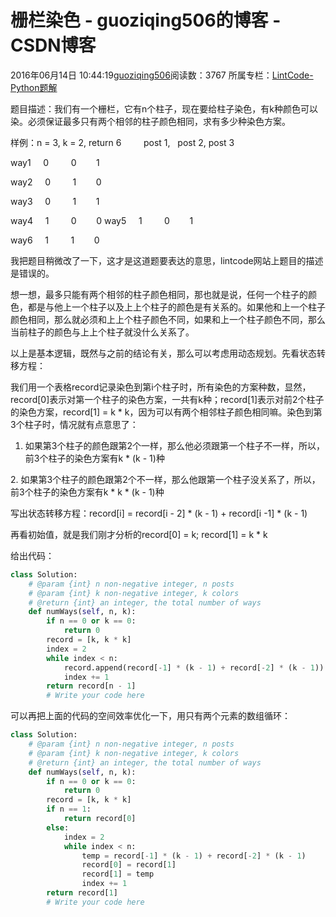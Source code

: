 # 栅栏染色 - guoziqing506的博客 - CSDN博客





2016年06月14日 10:44:19[guoziqing506](https://me.csdn.net/guoziqing506)阅读数：3767
所属专栏：[LintCode-Python题解](https://blog.csdn.net/column/details/guoziqing-blog.html)









题目描述：我们有一个栅栏，它有n个柱子，现在要给柱子染色，有k种颜色可以染。必须保证最多只有两个相邻的柱子颜色相同，求有多少种染色方案。

样例：n = 3, k = 2, return 6
        post 1,   post 2, post 3

way1     0         0        1 

way2     0         1        0

way3     0         1        1

way4     1         0        0
way5     1         0        1

way6     1         1        0




我把题目稍微改了一下，这才是这道题要表达的意思，lintcode网站上题目的描述是错误的。

想一想，最多只能有两个相邻的柱子颜色相同，那也就是说，任何一个柱子的颜色，都是与他上一个柱子以及上上个柱子的颜色是有关系的。如果他和上一个柱子颜色相同，那么就必须和上上个柱子颜色不同，如果和上一个柱子颜色不同，那么当前柱子的颜色与上上个柱子就没什么关系了。

以上是基本逻辑，既然与之前的结论有关，那么可以考虑用动态规划。先看状态转移方程：

我们用一个表格record记录染色到第i个柱子时，所有染色的方案种数，显然，record[0]表示对第一个柱子的染色方案，一共有k种；record[1]表示对前2个柱子的染色方案，record[1] = k * k，因为可以有两个相邻柱子颜色相同嘛。染色到第3个柱子时，情况就有点意思了：

1. 如果第3个柱子的颜色跟第2个一样，那么他必须跟第一个柱子不一样，所以，前3个柱子的染色方案有k * (k - 1)种

2. 如果第3个柱子的颜色跟第2个不一样，那么他跟第一个柱子没关系了，所以，前3个柱子的染色方案有k * k * (k - 1)种

写出状态转移方程：record[i] = record[i - 2] * (k - 1) + record[i -1] * (k - 1)

再看初始值，就是我们刚才分析的record[0] = k; record[1] = k * k

给出代码：



```python
class Solution:
    # @param {int} n non-negative integer, n posts
    # @param {int} k non-negative integer, k colors
    # @return {int} an integer, the total number of ways
    def numWays(self, n, k):
        if n == 0 or k == 0:
            return 0
        record = [k, k * k]
        index = 2
        while index < n:
            record.append(record[-1] * (k - 1) + record[-2] * (k - 1))
            index += 1
        return record[n - 1]
        # Write your code here
```






可以再把上面的代码的空间效率优化一下，用只有两个元素的数组循环：



```python
class Solution:
    # @param {int} n non-negative integer, n posts
    # @param {int} k non-negative integer, k colors
    # @return {int} an integer, the total number of ways
    def numWays(self, n, k):
        if n == 0 or k == 0:
            return 0
        record = [k, k * k]
        if n == 1:
            return record[0]
        else:
            index = 2
            while index < n:
                temp = record[-1] * (k - 1) + record[-2] * (k - 1)
                record[0] = record[1]
                record[1] = temp 
                index += 1
        return record[1]
        # Write your code here
```













